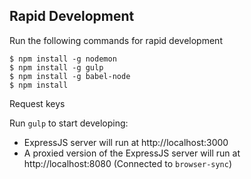 ## Rapid Development

Run the following commands for rapid development

```
$ npm install -g nodemon
$ npm install -g gulp
$ npm install -g babel-node
$ npm install
```

Request keys

Run ```gulp``` to start developing:

  * ExpressJS server will run at http://localhost:3000
  * A proxied version of the ExpressJS server will run at http://localhost:8080 (Connected to ```browser-sync```)
